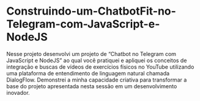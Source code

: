 # Construindo-um-ChatbotFit-no-Telegram-com-JavaScript-e-NodeJS
Nesse projeto desenvolvi um projeto de “Chatbot no Telegram com JavaScript e NodeJS” ao qual você pratiquei e apliquei os conceitos de integração e buscas de vídeos de exercícios físicos no YouTube utilizando uma plataforma de entendimento de linguagem natural chamada DialogFlow. Demonstrei a minha capacidade criativa para transformar a base do projeto apresentada nesta sessão em um desenvolvimento inovador.
